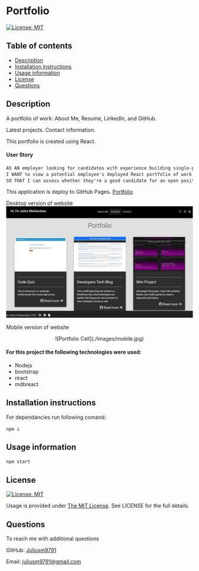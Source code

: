 # Portfolio

 [![License: MIT](https://img.shields.io/badge/License-MIT-yellow.svg)](https://opensource.org/licenses/MIT)

  ## Table of contents
  - [Description](#description)
  - [Installation instructions](#installation-instructions)
  - [Usage information](#usage-information)
  - [License](#license)
  - [Questions](#questions)


  ## Description

A portfolio of work: About Me, Resume, LinkedIn, and GitHub. 

Latest projects. Contact information.

This portfolio is created using React.

#### User Story

```md
AS AN employer looking for candidates with experience building single-page applications
I WANT to view a potential employee's deployed React portfolio of work samples
SO THAT I can assess whether they're a good candidate for an open position
```

  This application is deploy to GitHub Pages.  [Portfolio](https://juliusm9791.github.io/Portfolio_React/)

  Desktop version of website
  ![Portfolio Desktop](./images/desktop.jpg)

  Mobile version of website
  <div align="center">  ![Portfolio Cell](./images/mobile.jpg) </div>



  #### For this project the following technologies were used:
  * Nodejs
  * bootstrap
  * react
  * mdbreact


  ## Installation instructions

  For dependancies run following comand:

  ```npm i```

  ## Usage information

   ``npm start``

  ## License

  [![License: MIT](https://img.shields.io/badge/License-MIT-yellow.svg)](https://opensource.org/licenses/MIT)

  Usage is provided under [The MIT License](https://opensource.org/licenses/MIT). See LICENSE for the full details.

  ## Questions

  To reach me with additional questions

  GitHub: [Juliusm9791](https://github.com/Juliusm9791)

  Email: juliusm9791@gmail.com


